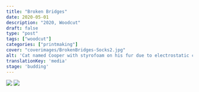 ```yaml
---
title: "Broken Bridges"
date: 2020-05-01
description: "2020, Woodcut"
draft: false
type: "post"
tags: ["woodcut"]
categories: ["printmaking"]
cover: "coverimages/BrokenBridges-Socks2.jpg"
alt: 'Cat named Cooper with styrofoam on his fur due to electrostatic charge.'
translationKey: 'media'
stage: 'budding'
---
```

<img src='../images/BrokenBridges.jpg'></img>
<img src='../images/BrokenBridges-Socks1.jpg'></img>

